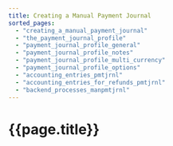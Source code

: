 ```yaml
---
title: Creating a Manual Payment Journal
sorted_pages:
  - "creating_a_manual_payment_journal"
  - "the_payment_journal_profile"
  - "payment_journal_profile_general"
  - "payment_journal_profile_notes"
  - "payment_journal_profile_multi_currency"
  - "payment_journal_profile_options"
  - "accounting_entries_pmtjrnl"
  - "accounting_entries_for_refunds_pmtjrnl"
  - "backend_processes_manpmtjrnl"
---
```

# {{page.title}}
